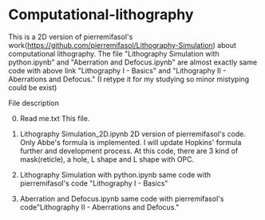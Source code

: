 # Computational-lithography
This is a 2D version of pierremifasol's work(https://github.com/pierremifasol/Lithography-Simulation) about computational lithography.
The file "Lithography Simulation with python.ipynb" and "Aberration and Defocus.ipynb" are almost exactly same code with above link "Lithography I - Basics" and "Lithography II - Aberrations and Defocus."
(I retype it for my studying so minor mistyping could be exist)

File description

0. Read me.txt
    This file.

1. Lithography Simulation_2D.ipynb
    2D version of pierremifasol's code. Only Abbe's formula is implemented. I will update Hopkins' formula further and development process.
    At this code, there are 3 kind of mask(reticle), a hole, L shape and L shape with OPC.  

2. Lithography Simulation with python.ipynb
    same code with pierremifasol's code "Lithography I - Basics"

3. Aberration and Defocus.ipynb
    same code with pierremifasol's code"Lithography II - Aberrations and Defocus."
